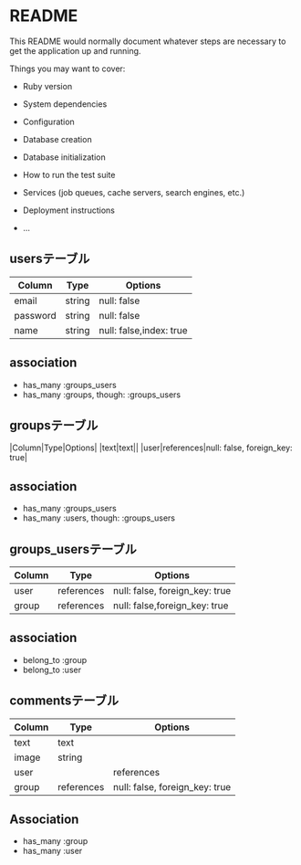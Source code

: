 # README

This README would normally document whatever steps are necessary to get the
application up and running.

Things you may want to cover:

* Ruby version

* System dependencies

* Configuration

* Database creation

* Database initialization

* How to run the test suite

* Services (job queues, cache servers, search engines, etc.)

* Deployment instructions

* ...
## usersテーブル
|Column|Type|Options|
|------|----|-------|
|email|string|null: false|
|password|string|null: false|
|name|string|null: false,index: true|

## association
- has_many :groups_users
- has_many :groups, though: :groups_users


## groupsテーブル
|Column|Type|Options|
|text|text||
|user|references|null: false, foreign_key: true|
## association
- has_many :groups_users
- has_many :users, though: :groups_users

## groups_usersテーブル

|Column|Type|Options|
|------|----|-------|
|user|references|null: false, foreign_key: true|
|group|references|null: false,foreign_key: true|

## association
- belong_to :group
- belong_to :user

## commentsテーブル
|Column|Type|Options|
|------|----|-------|
|text|text||
|image|string||
|user||references|null: false, foreign_key: true|
|group|references|null: false, foreign_key: true|

## Association
- has_many :group
- has_many :user
